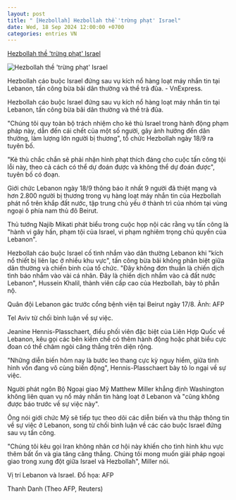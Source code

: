 ```yaml
---
layout: post
title: " [Hezbollah] Hezbollah thề 'trừng phạt' Israel"
date: Wed, 18 Sep 2024 12:00:00 +0700
categories: entries VN
---
```

[Hezbollah thề 'trừng phạt' Israel](https://vnexpress.net/hezbollah-the-trung-phat-israel-4794051.html)

![Hezbollah thề 'trừng phạt' Israel](https://i2-vnexpress.vnecdn.net/2024/09/18/lebanon-ma-y-nha-n-tin-1726620-9839-8943-1726620639.jpg?w=1200&h=0&q=100&dpr=1&fit=crop&s=yWjrNISS1qsaK7PDExCUZg)

Hezbollah cáo buộc Israel đứng sau vụ kích nổ hàng loạt máy nhắn tin tại Lebanon, tấn công bừa bãi dân thường và thề trả đũa. - VnExpress.

Hezbollah cáo buộc Israel đứng sau vụ kích nổ hàng loạt máy nhắn tin tại Lebanon, tấn công bừa bãi dân thường và thề trả đũa.

"Chúng tôi quy toàn bộ trách nhiệm cho kẻ thù Israel trong hành động phạm pháp này, dẫn đến cái chết của một số người, gây ảnh hưởng đến dân thường, làm lượng lớn người bị thương", tổ chức Hezbollah ngày 18/9 ra tuyên bố.

"Kẻ thù chắc chắn sẽ phải nhận hình phạt thích đáng cho cuộc tấn công tội lỗi này, theo cả cách có thể dự đoán được và không thể dự đoán được", tuyên bố có đoạn.

Giới chức Lebanon ngày 18/9 thông báo ít nhất 9 người đã thiệt mạng và hơn 2.800 người bị thương trong vụ hàng loạt máy nhắn tin của Hezbollah phát nổ trên khắp đất nước, tập trung chủ yếu ở thành trì của nhóm tại vùng ngoại ô phía nam thủ đô Beirut.

Thủ tướng Najib Mikati phát biểu trong cuộc họp nội các rằng vụ tấn công là "hành vi gây hấn, phạm tội của Israel, vi phạm nghiêm trọng chủ quyền của Lebanon".

Hezbollah cáo buộc Israel cố tình nhắm vào dân thường Lebanon khi "kích nổ thiết bị liên lạc ở nhiều khu vực", tấn công bừa bãi không phân biệt giữa dân thường và chiến binh của tổ chức. "Đây không đơn thuần là chiến dịch tình báo nhắm vào vài cá nhân. Đây là chiến dịch nhắm vào cả đất nước Lebanon", Hussein Khalil, thành viên cấp cao của Hezbollah, bày tỏ phẫn nộ.

Quân đội Lebanon gác trước cổng bệnh viện tại Beirut ngày 17/8. Ảnh: AFP

Tel Aviv từ chối bình luận về sự việc.

Jeanine Hennis-Plasschaert, điều phối viên đặc biệt của Liên Hợp Quốc về Lebanon, kêu gọi các bên kiềm chế có thêm hành động hoặc phát biểu cực đoan có thể châm ngòi căng thẳng trên diện rộng.

"Những diễn biến hôm nay là bước leo thang cực kỳ nguy hiểm, giữa tình hình vốn đang vô cùng biến động", Hennis-Plasschaert bày tỏ lo ngại về sự việc.

Người phát ngôn Bộ Ngoại giao Mỹ Matthew Miller khẳng định Washington không liên quan vụ nổ máy nhắn tin hàng loạt ở Lebanon và "cũng không được báo trước về sự việc này".

Ông nói giới chức Mỹ sẽ tiếp tục theo dõi các diễn biến và thu thập thông tin về sự việc ở Lebanon, song từ chối bình luận về các cáo buộc Israel đứng sau vụ tấn công.

"Chúng tôi kêu gọi Iran không nhân cơ hội này khiến cho tình hình khu vực thêm bất ổn và gia tăng căng thẳng. Chúng tôi mong muốn giải pháp ngoại giao trong xung đột giữa Israel và Hezbollah", Miller nói.

Vị trí Lebanon và Israel. Đồ họa: AFP

Thanh Danh (Theo AFP, Reuters)

